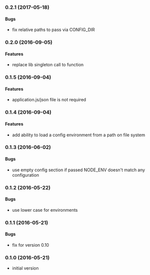 <a name="0.2.1"></a>
### 0.2.1 (2017-05-18)

#### Bugs

* fix relative paths to pass via CONFIG_DIR


<a name="0.2.0"></a>
### 0.2.0 (2016-09-05)

#### Features

* replace lib singleton call to function


<a name="0.1.5"></a>
### 0.1.5 (2016-09-04)

#### Features

* application.js/json file is not required


<a name="0.1.4"></a>
### 0.1.4 (2016-09-04)

#### Features

* add ability to load a config environment from a path on file system


<a name="0.1.3"></a>
### 0.1.3 (2016-06-02)

#### Bugs

* use empty config section if passed NODE_ENV doesn't match any configuration


<a name="0.1.2"></a>
### 0.1.2 (2016-05-22)

#### Bugs

* use lower case for environments


<a name="0.1.1"></a>
### 0.1.1 (2016-05-21)

#### Bugs

* fix for version 0.10


<a name="0.1.0"></a>
### 0.1.0 (2016-05-21)


* initial version
